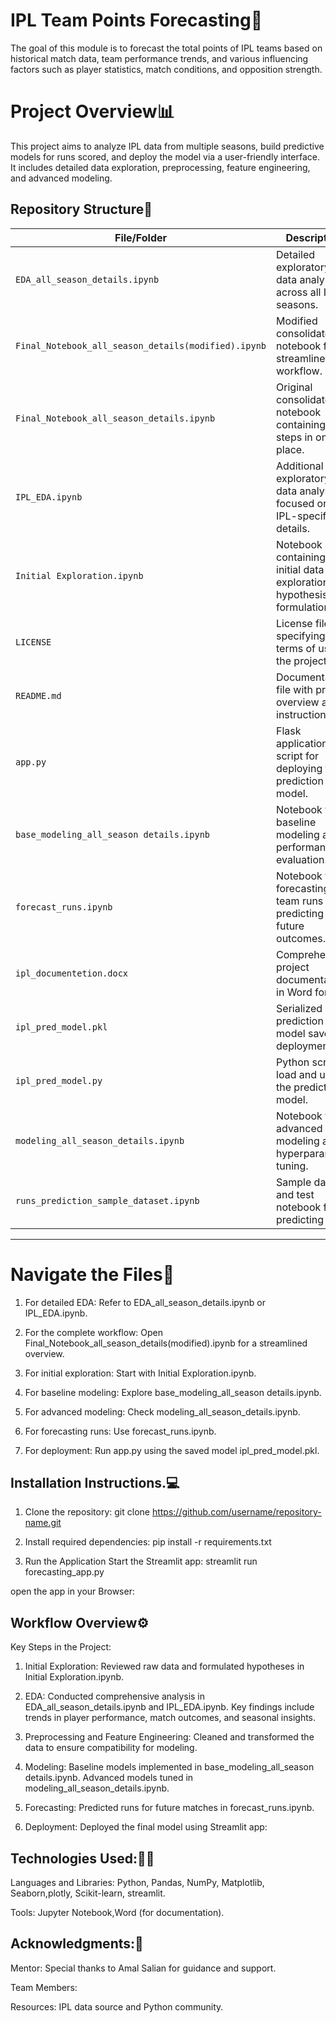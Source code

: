 
#  IPL Team Points Forecasting🏏
The goal of this module is to forecast the total points of IPL teams based on historical match data, team performance trends, and various influencing factors such as player statistics, match conditions, and opposition strength.

# Project Overview📊
This project aims to analyze IPL data from multiple seasons, build predictive models for runs scored, and deploy the model via a user-friendly interface. It includes detailed data exploration, preprocessing, feature engineering, and advanced modeling.

## Repository Structure📂



| **File/Folder**                          | **Description**                                                                 |
|------------------------------------------|---------------------------------------------------------------------------------|
| `EDA_all_season_details.ipynb`           | Detailed exploratory data analysis across all IPL seasons.                     |
| `Final_Notebook_all_season_details(modified).ipynb` | Modified consolidated notebook for streamlined workflow.              |
| `Final_Notebook_all_season_details.ipynb`| Original consolidated notebook containing all steps in one place.              |
| `IPL_EDA.ipynb`                          | Additional exploratory data analysis focused on IPL-specific details.          |
| `Initial Exploration.ipynb`              | Notebook containing initial data exploration and hypothesis formulation.       |
| `LICENSE`                                | License file specifying the terms of use for the project.                      |
| `README.md`                              | Documentation file with project overview and instructions.                     |
| `app.py`                                 | Flask application script for deploying the prediction model.                   |
| `base_modeling_all_season details.ipynb` | Notebook for baseline modeling and performance evaluation.                     |
| `forecast_runs.ipynb`                    | Notebook for forecasting team runs and predicting future outcomes.             |
| `ipl_documentetion.docx`                 | Comprehensive project documentation in Word format.                            |
| `ipl_pred_model.pkl`                     | Serialized prediction model saved for deployment.                              |
| `ipl_pred_model.py`                      | Python script to load and use the prediction model.                            |
| `modeling_all_season_details.ipynb`      | Notebook for advanced modeling and hyperparameter tuning.                      |
| `runs_prediction_sample_dataset.ipynb`   | Sample dataset and test notebook for predicting runs.                          |

---

# Navigate the Files🚀
1. For detailed EDA: Refer to EDA_all_season_details.ipynb or IPL_EDA.ipynb.

2. For the complete workflow: Open Final_Notebook_all_season_details(modified).ipynb for a streamlined overview.

3. For initial exploration: Start with Initial Exploration.ipynb.

4. For baseline modeling: Explore base_modeling_all_season details.ipynb.

5. For advanced modeling: Check modeling_all_season_details.ipynb.

6. For forecasting runs: Use forecast_runs.ipynb.

7. For deployment: Run app.py using the saved model ipl_pred_model.pkl.
## Installation Instructions.💻

1. Clone the repository:
git clone https://github.com/username/repository-name.git

2. Install required dependencies:
pip install -r requirements.txt

3. Run the Application Start the Streamlit app:
streamlit run forecasting_app.py

open the app in your Browser:


## Workflow Overview⚙️
Key Steps in the Project:

1. Initial Exploration:
Reviewed raw data and formulated hypotheses in Initial Exploration.ipynb.

2. EDA:
Conducted comprehensive analysis in EDA_all_season_details.ipynb and IPL_EDA.ipynb.
Key findings include trends in player performance, match outcomes, and seasonal insights.

3. Preprocessing and Feature Engineering:
Cleaned and transformed the data to ensure compatibility for modeling.

4. Modeling:
Baseline models implemented in base_modeling_all_season details.ipynb.
Advanced models tuned in modeling_all_season_details.ipynb.

5. Forecasting:
Predicted runs for future matches in forecast_runs.ipynb.

6. Deployment:
Deployed the final model using Streamlit app:
## Technologies Used:🧑‍💻

Languages and Libraries:
Python, Pandas, NumPy, Matplotlib, Seaborn,plotly, Scikit-learn, streamlit.

Tools:
Jupyter Notebook,Word (for documentation).

## Acknowledgments:📜

Mentor: Special thanks to Amal Salian for guidance and support.

Team Members:

Resources: IPL data source and Python community.
